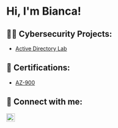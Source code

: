 <h1>Hi, I'm Bianca!</h1>

<h2>👨‍💻 Cybersecurity Projects:</h2>

  - [Active Directory Lab](https://github.com/Algorithms-Practice)

<h2>📜 Certifications:</h2>

  - [AZ-900](https://www.linkedin.com/feed/update/urn:li:activity:7071706506219442176/)

<h2> 🤳 Connect with me:</h2>

[<img align="left" alt="JoshMadakor | LinkedIn" width="22px" src="https://cdn.jsdelivr.net/npm/simple-icons@v3/icons/linkedin.svg" />][linkedin]

[linkedin]: https://www.linkedin.com/in/bianca-sevilleja

<!--
**joshmadakor1/joshmadakor1** is a ✨ _special_ ✨ repository because its `README.md` (this file) appears on your GitHub profile.

Here are some ideas to get you started:

- 🔭 I’m currently working on ...
- 🌱 I’m currently learning ...
- 👯 I’m looking to collaborate on ...
- 🤔 I’m looking for help with ...
- 💬 Ask me about ...
- 📫 How to reach me: ...
- 😄 Pronouns: ...
- ⚡ Fun fact: ...
-->

